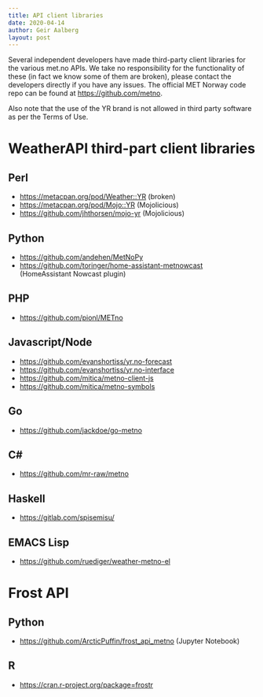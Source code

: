 ```yaml
---
title: API client libraries
date: 2020-04-14
author: Geir Aalberg
layout: post
---
```


Several independent developers have made third-party client libraries for
the various met.no APIs. We take no responsibility for the functionality
of these (in fact we know some of them are broken), please contact the
developers directly if you have any issues. The official MET Norway code
repo can be found at <https://github.com/metno>.

Also note that the use of the YR brand is not allowed in third party software
as per the Terms of Use.



# WeatherAPI third-part client libraries

## Perl

- <https://metacpan.org/pod/Weather::YR> (broken)
- <https://metacpan.org/pod/Mojo::YR> (Mojolicious)
- <https://github.com/jhthorsen/mojo-yr> (Mojolicious)

## Python

- <https://github.com/andehen/MetNoPy>
- <https://github.com/toringer/home-assistant-metnowcast> (HomeAssistant Nowcast plugin)

## PHP

- <https://github.com/pionl/METno>

## Javascript/Node

- <https://github.com/evanshortiss/yr.no-forecast>
- <https://github.com/evanshortiss/yr.no-interface>
- <https://github.com/mitica/metno-client-js>
- <https://github.com/mitica/metno-symbols>

## Go

- <https://github.com/jackdoe/go-metno>

## C#

- <https://github.com/mr-raw/metno>

## Haskell

- <https://gitlab.com/spisemisu/>

## EMACS Lisp

- <https://github.com/ruediger/weather-metno-el>

# Frost API

## Python

- <https://github.com/ArcticPuffin/frost_api_metno> (Jupyter Notebook)

## R

- <https://cran.r-project.org/package=frostr>
